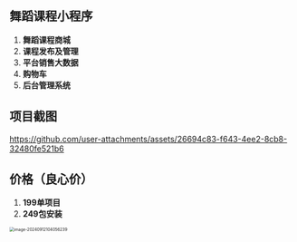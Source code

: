 ## 舞蹈课程小程序

1. **舞蹈课程商城**
2. **课程发布及管理**
3. **平台销售大数据**
4. **购物车**
5. **后台管理系统**

## 项目截图

https://github.com/user-attachments/assets/26694c83-f643-4ee2-8cb8-32480fe521b6

## 价格（良心价）

1. **199单项目**
2. **249包安装**

<img src="https://github.com/user-attachments/assets/64bc1f1b-e63f-41ab-8dcd-257a172ed7ea" alt="image-20240912104056239" style="zoom:50%;" />

